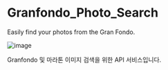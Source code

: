 # Granfondo_Photo_Search
Easily find your photos from the Gran Fondo.

![image](https://github.com/sprtms400/Granfondo_Photo_Search/assets/26298389/c6dc48a4-7b52-41c6-95f8-1810a8ffb910)

Granfondo 및 마라톤 이미지 검색을 위한 API 서비스입니다.
